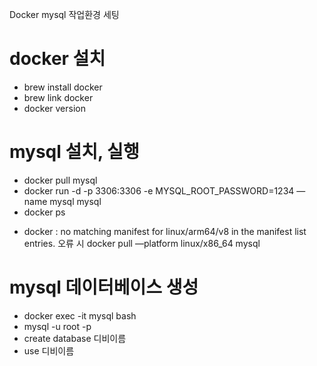 Docker mysql 작업환경 세팅


# docker 설치

- brew install docker 
- brew link docker
- docker version

# mysql 설치, 실행

- docker pull mysql
- docker run -d -p 3306:3306 -e MYSQL_ROOT_PASSWORD=1234 —name mysql mysql
- docker ps

* docker : no matching manifest for linux/arm64/v8 in the manifest list entries. 오류 시 docker pull —platform linux/x86_64 mysql

# mysql 데이터베이스 생성
- docker exec -it mysql bash
- mysql -u root -p
- create database 디비이름 
- use 디비이름 
